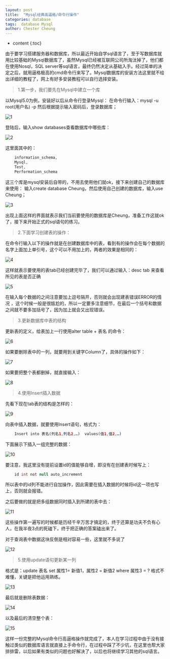```yaml
---
layout: post
title:  "Mysql经典高逼格/命令行操作"
categories: database
tags:  database Mysql
author: Chester Cheung
---
```


* content
{:toc}


由于要学习搭建服务器和数据库，所以最近开始自学sql语言了，至于写数据库就用比较基础的Mysql数据库了，虽然Mysql已经被互联网公司所淘汰掉了，他们都在使用Nosql，SQL server等sql语言，最终仍然决定从基础入手。经过简单的决定之后，就用逼格极高的cmd命令行来写了。Mysql数据库的安装方法这里就不给出详细的教程了，网上有好多安装教程可以自行选择安装。






> 1.第一步，我们要先在Mysql中建立一个库



以Mysql5.0为例，安装好以后从命令行登录Mysql：
在命令行输入：mysql -u root(用户名) -p
然后根据提示输入密码后，登录数据库；

![1](https://img-blog.csdnimg.cn/20190331001501504.PNG?x-oss-process=image/watermark,type_ZmFuZ3poZW5naGVpdGk,shadow_10,text_aHR0cHM6Ly9ibG9nLmNzZG4ubmV0L3dlaXhpbl80NDM5MDE0NQ==,size_16,color_FFFFFF,t_70)

登陆后，输入show databases查看数据库中哪些库：

![2](https://img-blog.csdnimg.cn/20190331001513888.PNG?x-oss-process=image/watermark,type_ZmFuZ3poZW5naGVpdGk,shadow_10,text_aHR0cHM6Ly9ibG9nLmNzZG4ubmV0L3dlaXhpbl80NDM5MDE0NQ==,size_16,color_FFFFFF,t_70)

这里面其中的：

```php
	information_schema,
	Mysql,
	Test,
	Performation_schema
```

这三个库是mysql安装后自带的，不用去使用他们就ok，接下来创建自己的数据库来使用：
输入create database Cheung，然后使用自己创建的数据库，输入use Cheung；

![3](https://img-blog.csdnimg.cn/20190331002658480.PNG)

出现上面这样的界面就表示我们当前要使用的数据库是Cheung，准备工作这就ok了，接下来开始正式的sql语句的练习。

> 2.下面学习创建表的操作：

在命令行输入以下的操作就是在创建数据库中的表，看到有的操作会在每个数据的名字上面加上单引号，这个可以不用加上的，两者的效果是相同的：

![4](https://img-blog.csdnimg.cn/20190331003859636.PNG?x-oss-process=image/watermark,type_ZmFuZ3poZW5naGVpdGk,shadow_10,text_aHR0cHM6Ly9ibG9nLmNzZG4ubmV0L3dlaXhpbl80NDM5MDE0NQ==,size_16,color_FFFFFF,t_70)

这样就表示要使用的表tab已经创建完毕了，我们可以通过输入：desc tab
来查看所见的表是否正确

![5](https://img-blog.csdnimg.cn/20190331004109274.PNG?x-oss-process=image/watermark,type_ZmFuZ3poZW5naGVpdGk,shadow_10,text_aHR0cHM6Ly9ibG9nLmNzZG4ubmV0L3dlaXhpbl80NDM5MDE0NQ==,size_16,color_FFFFFF,t_70)

在输入每个数据的之间注意要加上逗号隔开，否则就会出现建表错误ERROR的情况 ，这个时候一般是很尴尬的，所以一定要多注意细节，在最后一个括号和数据之间就不要多加括号了，因为加上就会又出现错误。



> 3.更新数据库中表的结构



更新表的定义，给表加上一行使用alter table + 表名 的命令：

![6](https://img-blog.csdnimg.cn/20190331004956803.PNG)

如果要删除表中的一列，就要用到关键字Column了，具体的操作如下：

![7](https://img-blog.csdnimg.cn/20190331005213732.PNG)

如果要把整个表都删掉，就直接输入：


![8](https://img-blog.csdnimg.cn/20190331005255654.PNG)

> 4.使用Insert插入数据

先看下现在tab表的结构是怎样的：

![9](https://img-blog.csdnimg.cn/20190331005655872.PNG?x-oss-process=image/watermark,type_ZmFuZ3poZW5naGVpdGk,shadow_10,text_aHR0cHM6Ly9ibG9nLmNzZG4ubmV0L3dlaXhpbl80NDM5MDE0NQ==,size_16,color_FFFFFF,t_70)

向表中插入数据，就要使用Insert语句，格式为：

```php
	Insert into 表名(列名1,列名2,…)  values(值1,值2,…)
```

下面展示下插入一组完整的数据：

![10](https://img-blog.csdnimg.cn/20190331012518308.PNG?x-oss-process=image/watermark,type_ZmFuZ3poZW5naGVpdGk,shadow_10,text_aHR0cHM6Ly9ibG9nLmNzZG4ubmV0L3dlaXhpbl80NDM5MDE0NQ==,size_16,color_FFFFFF,t_70)

要注意，我这里没有提前设置id的值能够自增，即没有在创建表时候写上：

```php
	id int not null auto_increment
```

所以表中的id列不能进行自加操作，因此需要在插入数据的时候将id这一项也写上，否则就会报错。

之后要做的就是把多组数据同时插入到所建的表中去：

![11](https://img-blog.csdnimg.cn/2019033101524363.PNG)

这些操作第一遍写的时候都是历经千辛万苦才搞定的，终于还算是功夫不负有心人，在我半夜3点的死磕下，终于把正确的答案磕出来了。

对于查询表中数据这块反倒是相对容易一些，这里就不多说了

![12](https://img-blog.csdnimg.cn/20190331015545654.PNG?x-oss-process=image/watermark,type_ZmFuZ3poZW5naGVpdGk,shadow_10,text_aHR0cHM6Ly9ibG9nLmNzZG4ubmV0L3dlaXhpbl80NDM5MDE0NQ==,size_16,color_FFFFFF,t_70)

> 5.使用update语句更新某一列

格式是：update 表名 set 属性1= 新值1，属性2 = 新值2 where 属性3 = ?
格式不难懂，关键是把他运用熟练。

![13](https://img-blog.csdnimg.cn/2019033102002695.PNG?x-oss-process=image/watermark,type_ZmFuZ3poZW5naGVpdGk,shadow_10,text_aHR0cHM6Ly9ibG9nLmNzZG4ubmV0L3dlaXhpbl80NDM5MDE0NQ==,size_16,color_FFFFFF,t_70)

最后就是删除表数据：

![14](https://img-blog.csdnimg.cn/20190331020450231.PNG?x-oss-process=image/watermark,type_ZmFuZ3poZW5naGVpdGk,shadow_10,text_aHR0cHM6Ly9ibG9nLmNzZG4ubmV0L3dlaXhpbl80NDM5MDE0NQ==,size_16,color_FFFFFF,t_70)

以及最后的清空整个表：

![15](https://img-blog.csdnimg.cn/20190331020509898.PNG)

这样一份完整的Mysql命令行高逼格操作就完成了，本人在学习过程中由于没有接触过类似的数据库语言就直接上手命令行，在过程中踩了不少坑，在这里也帮大家排排雷，以后如果有类似的问题也好解决了，以后也将继续学习其他的sql语言。
